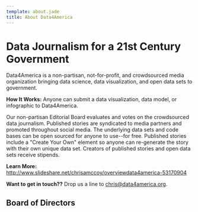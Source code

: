 ```yaml
---
template: about.jade
title: About Data4America
---
```


# Data Journalism for a 21<span></span>st Century Government

Data4America is a non-partisan, not-for-profit, and crowdsourced media organization bringing data science, data visualization, and open data sets to government.

**How It Works:** Anyone can submit a data visualization, data model, or infographic to Data4America.

Our non-partisan Editorial Board evaluates and votes on the crowdsourced data journalism. Published stories are syndicated to media partners and promoted throughout social media. The underlying data sets and code bases can be open sourced for anyone to use--for free. Published stories include a "Create Your Own" element so anyone can re-generate the story with their own unique data set. Creators of published stories and open data sets receive stipends.

**Learn More:** http://www.slideshare.net/chrisamccoy/overviewdata4america-53170904

**Want to get in touch??** Drop us a line to [chris@data4america.org](mailto:chris@data4america.org).

## Board of Directors

